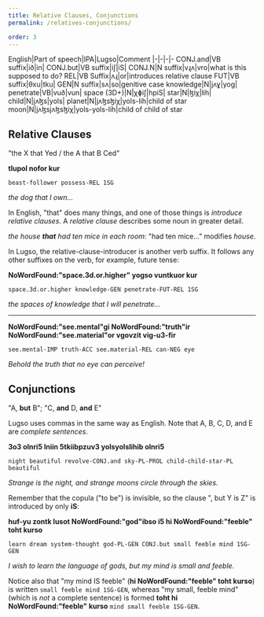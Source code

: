 ```yaml
---
title: Relative Clauses, Conjunctions
permalink: /relatives-conjunctions/

order: 3
---
```


English|Part of speech|IPA|Lugso|Comment
|-|-|-|-
CONJ.and|VB suffix|ið|in|
CONJ.but|VB suffix|iʃ|iS|
CONJ.N|N suffix|vɻʌ|vro|what is this supposed to do?
REL|VB Suffix|ʌɻ|or|introduces relative clause
FUT|VB suffix|θxu|tku|
GEN|N suffix|sʌ|so|genitive case
knowledge|N|jʌɣ|yog|
penetrate|VB|vuð|vun|
space (3D+)|N|χɸiʃ|hpiS|
star|N|ɮiχ|lih|
child|N|jʌɮs|yols|
planet|N|jʌɮsɮiχ|yols-lih|child of star
moon|N|jʌɮsjʌɮsɮiχ|yols-yols-lih|child of child of star

## Relative Clauses

"the X that Yed / the A that B Ced"

**tlupol nofor kur**

`beast-follower possess-REL 1SG`

_the dog that I own..._

In English, "that" does many things, and one of those things is _introduce relative clauses_. A _relative clause_ describes some noun in greater detail.

_the house **that** had ten mice in each room_: "had ten mice..." modifies _house_.

In Lugso, the relative-clause-introducer is another verb suffix. It follows any other suffixes on the verb, for example, future tense:

**NoWordFound:"space.3d.or.higher" yogso vuntkuor kur**

`space.3d.or.higher knowledge-GEN penetrate-FUT-REL 1SG`

_the spaces of knowledge that I will penetrate..._

---

**NoWordFound:"see.mental"gi NoWordFound:"truth"ir NoWordFound:"see.material"or vgovzit vig-u3-fir**

`see.mental-IMP truth-ACC see.material-REL can-NEG eye`

_Behold the truth that no eye can perceive!_

## Conjunctions

"A, **but** B"; "C, **and** D, **and** E"

Lugso uses commas in the same way as English. Note that A, B, C, D, and E are _complete sentences_.

**3o3 olnri5 lniin 5tkiibpzuv3 yolsyolslihib olnri5**

`night beautiful revolve-CONJ.and sky-PL-PROL child-child-star-PL beautiful`

_Strange is the night, and strange moons circle through the skies._

Remember that the copula ("to be") is invisible, so the clause ", but Y is Z" is introduced by only **iS**:

**huf-yu zontk lusot NoWordFound:"god"ibso i5 hi NoWordFound:"feeble" toht kurso**

`learn dream system-thought god-PL-GEN CONJ.but small feeble mind 1SG-GEN`

_I wish to learn the language of gods, but my mind is small and feeble._

Notice also that "my mind IS feeble" (**hi NoWordFound:"feeble" toht kurso**) is written `small feeble mind 1SG-GEN`, whereas "my small, feeble mind" (which is _not_ a complete sentence) is formed **toht hi NoWordFound:"feeble" kurso** `mind small feeble 1SG-GEN`.
